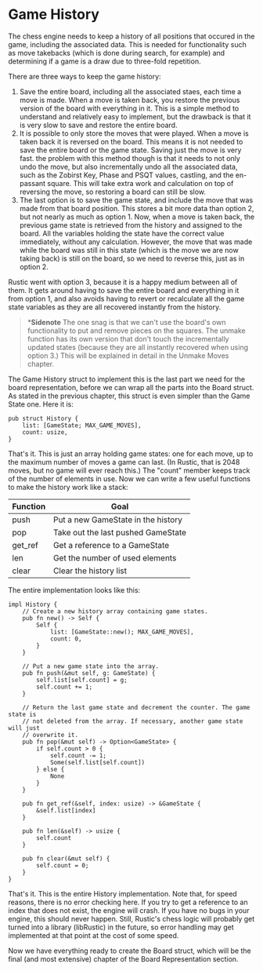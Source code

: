 # Game History

The chess engine needs to keep a history of all positions that occured in
the game, including the associated data. This is needed for functionality
such as move takebacks (which is done during search, for example) and
determining if a game is a draw due to three-fold repetition.

There are three ways to keep the game history:

1. Save the entire board, including all the associated staes, each time a
   move is made. When a move is taken back, you restore the previous
   version of the board with everything in it. This is a simple method to
   understand and relatively easy to implement, but the drawback is that it
   is very slow to save and restore the entire board.
2. It is possible to only store the moves that were played. When a move is
   taken back it is reversed on the board. This means it is not needed to
   save the entire board or the game state. Saving just the move is very
   fast. the problem with this method though is that it needs to not only
   undo the move, but also incrementally undo all the associated data, such
   as the Zobirst Key, Phase and PSQT values, castling, and the en-passant
   square. This will take extra work and calculation on top of reversing
   the move, so restoring a board can still be slow.
3. The last option is to save the game state, and include the move that was
   made from that board position. This stores a bit more data than option
   2, but not nearly as much as option 1. Now, when a move is taken back,
   the previous game state is retrieved from the history and assigned to
   the board. All the variables holding the state have the correct value
   immediately, without any calculation. However, the move that was made
   while the board was still in this state (which is the move we are now
   taking back) is still on the board, so we need to reverse this, just as
   in option 2.

Rustic went with option 3, because it is a happy medium between all of
them. It gets around having to save the entire board and everything in it
from option 1, and also avoids having to revert or recalculate all the game
state variables as they are all recovered instantly from the history.

> ***Sidenote** The one snag is that we can't use the board's own
> functionality to put and remove pieces on the squares. The unmake
> function has its own version that don't touch the incrementally updated
> states (because they are all instantly recovered when using option 3.)
> This will be explained in detail in the Unmake Moves chapter.

The Game History struct to implement this is the last part we need for the
board representation, before we can wrap all the parts into the Board
struct. As stated in the previous chapter, this struct is even simpler than
the Game State one. Here it is:

```rust,ignore
pub struct History {
    list: [GameState; MAX_GAME_MOVES],
    count: usize,
}
```

That's it. This is just an array holding game states: one for each move, up
to the maximum number of moves a game can last. (In Rustic, that is 2048
moves, but no game will ever reach this.) The "count" member keeps track of
the number of elements in use. Now we can write a few useful functions to
make the history work like a stack:

| Function | Goal                               |
|----------|------------------------------------|
| push     | Put a new GameState in the history |
| pop      | Take out the last pushed GameState |
| get_ref  | Get a reference to a GameState     |
| len      | Get the number of used elements    |
| clear    | Clear the history list             |

The entire implementation looks like this:

```rust,ignore
impl History {
    // Create a new history array containing game states.
    pub fn new() -> Self {
        Self {
            list: [GameState::new(); MAX_GAME_MOVES],
            count: 0,
        }
    }

    // Put a new game state into the array.
    pub fn push(&mut self, g: GameState) {
        self.list[self.count] = g;
        self.count += 1;
    }

    // Return the last game state and decrement the counter. The game state is
    // not deleted from the array. If necessary, another game state will just
    // overwrite it.
    pub fn pop(&mut self) -> Option<GameState> {
        if self.count > 0 {
            self.count -= 1;
            Some(self.list[self.count])
        } else {
            None
        }
    }

    pub fn get_ref(&self, index: usize) -> &GameState {
        &self.list[index]
    }

    pub fn len(&self) -> usize {
        self.count
    }

    pub fn clear(&mut self) {
        self.count = 0;
    }
}
```

That's it. This is the entire History implementation. Note that, for speed
reasons, there is no error checking here. If you try to get a reference to
an index that does not exist, the engine will crash. If you have no bugs in
your engine, this should never happen. Still, Rustic's chess logic will
probably get turned into a library (libRustic) in the future, so error
handling may get implemented at that point at the cost of some speed.

Now we have everything ready to create the Board struct, which will be the
final (and most extensive) chapter of the Board Representation section.